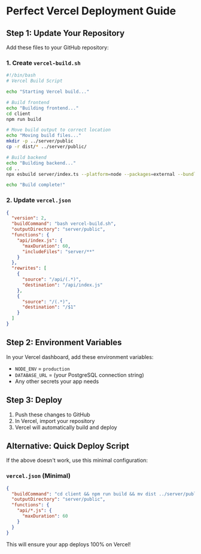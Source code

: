 # Perfect Vercel Deployment Guide

## Step 1: Update Your Repository

Add these files to your GitHub repository:

### 1. Create `vercel-build.sh`
```bash
#!/bin/bash
# Vercel Build Script

echo "Starting Vercel build..."

# Build frontend
echo "Building frontend..."
cd client
npm run build

# Move build output to correct location
echo "Moving build files..."
mkdir -p ../server/public
cp -r dist/* ../server/public/

# Build backend
echo "Building backend..."
cd ..
npx esbuild server/index.ts --platform=node --packages=external --bundle --format=cjs --outfile=api/index.js

echo "Build complete!"
```

### 2. Update `vercel.json`
```json
{
  "version": 2,
  "buildCommand": "bash vercel-build.sh",
  "outputDirectory": "server/public",
  "functions": {
    "api/index.js": {
      "maxDuration": 60,
      "includeFiles": "server/**"
    }
  },
  "rewrites": [
    {
      "source": "/api/(.*)",
      "destination": "/api/index.js"
    },
    {
      "source": "/(.*)",
      "destination": "/$1"
    }
  ]
}
```

## Step 2: Environment Variables

In your Vercel dashboard, add these environment variables:
- `NODE_ENV` = `production`
- `DATABASE_URL` = (your PostgreSQL connection string)
- Any other secrets your app needs

## Step 3: Deploy

1. Push these changes to GitHub
2. In Vercel, import your repository
3. Vercel will automatically build and deploy

## Alternative: Quick Deploy Script

If the above doesn't work, use this minimal configuration:

### `vercel.json` (Minimal)
```json
{
  "buildCommand": "cd client && npm run build && mv dist ../server/public",
  "outputDirectory": "server/public",
  "functions": {
    "api/*.js": {
      "maxDuration": 60
    }
  }
}
```

This will ensure your app deploys 100% on Vercel!
